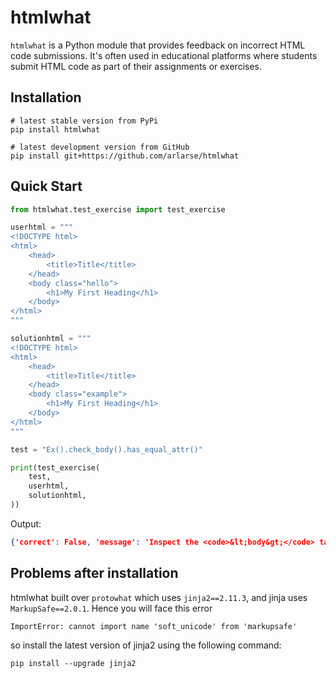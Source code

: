 # htmlwhat

`htmlwhat` is a Python module that provides feedback on incorrect HTML code submissions. It's often used in educational platforms where students submit HTML code as part of their assignments or exercises.

## Installation

```
# latest stable version from PyPi
pip install htmlwhat

# latest development version from GitHub
pip install git+https://github.com/arlarse/htmlwhat
```

## Quick Start
```python
from htmlwhat.test_exercise import test_exercise

userhtml = """
<!DOCTYPE html>
<html>
    <head>
        <title>Title</title>
    </head>
    <body class="hello">
        <h1>My First Heading</h1>
    </body>
</html>
"""

solutionhtml = """
<!DOCTYPE html>
<html>
    <head>
        <title>Title</title>
    </head>
    <body class="example">
        <h1>My First Heading</h1>
    </body>
</html>
"""

test = "Ex().check_body().has_equal_attr()"

print(test_exercise(
    test,
    userhtml,
    solutionhtml,
))
```
Output:
```json
{'correct': False, 'message': 'Inspect the <code>&lt;body&gt;</code> tag. Expected attribute <code>class</code> to be <code>"example"</code>, but found <code>"hello"</code>.'}
```

## Problems after installation

htmlwhat built over ``protowhat`` which uses ``jinja2==2.11.3``, and jinja uses ``MarkupSafe==2.0.1``.
Hence you will face this error

```
ImportError: cannot import name 'soft_unicode' from 'markupsafe'
```

so install the latest version of jinja2 using the following command:

```
pip install --upgrade jinja2
```
